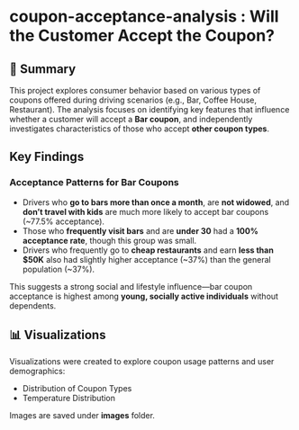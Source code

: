 # coupon-acceptance-analysis : Will the Customer Accept the Coupon?

## 📌 Summary

This project explores consumer behavior based on various types of coupons offered during driving scenarios (e.g., Bar, Coffee House, Restaurant). The analysis focuses on identifying key features that influence whether a customer will accept a **Bar coupon**, and independently investigates characteristics of those who accept **other coupon types**.

## Key Findings

### Acceptance Patterns for Bar Coupons

- Drivers who **go to bars more than once a month**, are **not widowed**, and **don’t travel with kids** are much more likely to accept bar coupons (~77.5% acceptance).
- Those who **frequently visit bars** and are **under 30** had a **100% acceptance rate**, though this group was small.
- Drivers who frequently go to **cheap restaurants** and earn **less than $50K** also had slightly higher acceptance (~37%) than the general population (~37%).

This suggests a strong social and lifestyle influence—bar coupon acceptance is highest among **young, socially active individuals** without dependents.


## 📊 Visualizations

Visualizations were created to explore coupon usage patterns and user demographics:
- Distribution of Coupon Types
- Temperature Distribution

Images are saved under **images** folder.
